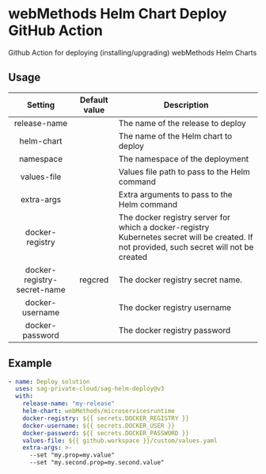 # webMethods Helm Chart Deploy GitHub Action
Github Action for deploying (installing/upgrading) webMethods Helm Charts

## Usage
| Setting        | Default value           | Description  |
| :-------------: | :-------------: | ------------- |
| release-name      |  | The name of the release to deploy |
| helm-chart      |  | The name of the Helm chart to deploy |
| namespace      |  | The namespace of the deployment |
| values-file      |  | Values file path to pass to the Helm command |
| extra-args      |  | Extra arguments to pass to the Helm command |
| docker-registry      |  | The docker registry server for which a docker-registry Kubernetes secret will be created. If not provided, such secret will not be created |
| docker-registry-secret-name      | regcred | The docker registry secret name. |
| docker-username      |  | The docker registry username |
| docker-password      |  | The docker registry password |

## Example

```yml
- name: Deploy solution
  uses: sag-private-cloud/sag-helm-deploy@v3
  with: 
    release-name: "my-release"
    helm-chart: webMethods/microservicesruntime
    docker-registry: ${{ secrets.DOCKER_REGISTRY }}
    docker-username: ${{ secrets.DOCKER_USER }}
    docker-password: ${{ secrets.DOCKER_PASSWORD }}
    values-file: ${{ github.workspace }}/custom/values.yaml
    extra-args: >- 
      --set "my.prop=my.value"
      --set "my.second.prop=my.second.value" 
```
